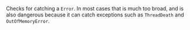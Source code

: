 
Checks for catching a `Error`. In most cases that is much too broad, and is also dangerous
because it can catch exceptions such as `ThreadDeath` and `OutOfMemoryError`.

